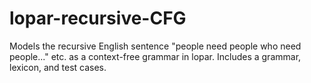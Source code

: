 # lopar-recursive-CFG
Models the recursive English sentence "people need people who need people..." etc. as a context-free grammar in lopar. Includes a grammar, lexicon, and test cases.
